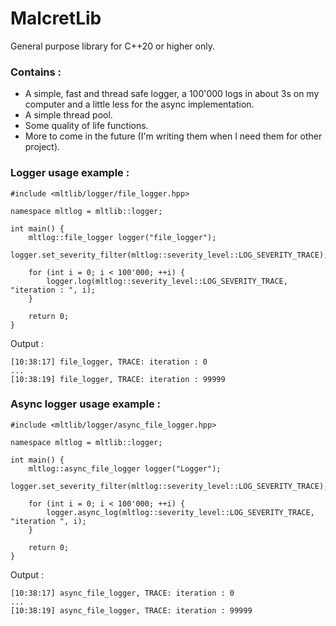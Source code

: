 # MalcretLib
General purpose library for C++20 or higher only.

### Contains :
- A simple, fast and thread safe logger, a 100'000 logs in about 3s on my computer and a little less for the async implementation.
- A simple thread pool.
- Some quality of life functions.
- More to come in the future (I'm writing them when I need them for other project).

### Logger usage example :

```
#include <mltlib/logger/file_logger.hpp>

namespace mltlog = mltlib::logger;

int main() {
	mltlog::file_logger logger("file_logger");
	logger.set_severity_filter(mltlog::severity_level::LOG_SEVERITY_TRACE);

	for (int i = 0; i < 100'000; ++i) {
		logger.log(mltlog::severity_level::LOG_SEVERITY_TRACE, "iteration : ", i);
	}

	return 0;
}
```

Output :

```
[10:38:17] file_logger, TRACE: iteration : 0
...
[10:38:19] file_logger, TRACE: iteration : 99999
```

### Async logger usage example :

```
#include <mltlib/logger/async_file_logger.hpp>

namespace mltlog = mltlib::logger;

int main() {
	mltlog::async_file_logger logger("Logger");
	logger.set_severity_filter(mltlog::severity_level::LOG_SEVERITY_TRACE);

	for (int i = 0; i < 100'000; ++i) {
		logger.async_log(mltlog::severity_level::LOG_SEVERITY_TRACE, "iteration ", i);
	}

	return 0;
}
```

Output :

```
[10:38:17] async_file_logger, TRACE: iteration : 0
...
[10:38:19] async_file_logger, TRACE: iteration : 99999
```